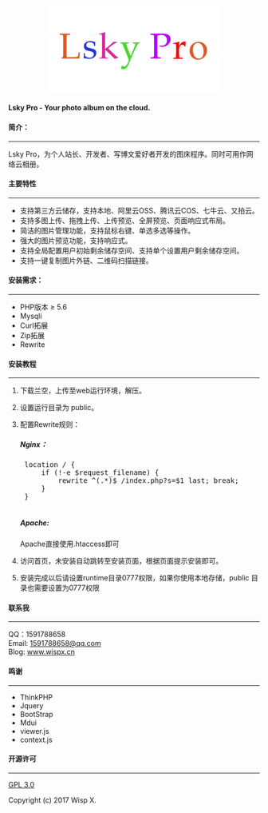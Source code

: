 <p align="center">
    <a href="./public/static/app/images/logo.png" target="_blank">
        <img width="350" src="./public/static/app/images/logo.png">
    </a>
</p>

#### Lsky Pro - Your photo album on the cloud.

#### 简介：
---
Lsky Pro，为个人站长、开发者、写博文爱好者开发的图床程序。同时可用作网络云相册。

#### 主要特性
---
- 支持第三方云储存，支持本地、阿里云OSS、腾讯云COS、七牛云、又拍云。
- 支持多图上传、拖拽上传、上传预览、全屏预览、页面响应式布局。
- 简洁的图片管理功能，支持鼠标右键、单选多选等操作。
- 强大的图片预览功能，支持响应式。
- 支持全局配置用户初始剩余储存空间、支持单个设置用户剩余储存空间。
- 支持一键复制图片外链、二维码扫描链接。

#### 安装需求：
---
* PHP版本 &ge; 5.6
* Mysqli
* Curl拓展
* Zip拓展
* Rewrite

#### 安装教程
---
1. 下载兰空，上传至web运行环境，解压。
2. 设置运行目录为 public。
3. 配置Rewrite规则：
    ##### Nginx：
    <pre>
    location / {
        if (!-e $request_filename) {
        	rewrite ^(.*)$ /index.php?s=$1 last; break;
    	}
    }
    </pre>

    ##### Apache:
    Apache直接使用.htaccess即可

4. 访问首页，未安装自动跳转至安装页面，根据页面提示安装即可。
5. 安装完成以后请设置runtime目录0777权限，如果你使用本地存储，public 目录也需要设置为0777权限

#### 联系我
---
QQ：1591788658<br>
Email: 1591788658@qq.com<br>
Blog: <a target="_block" href="http://www.wispx.cn">www.wispx.cn</a>

#### 鸣谢
---
- ThinkPHP
- Jquery
- BootStrap
- Mdui
- viewer.js
- context.js

#### 开源许可
---
<a target="_block" href="https://opensource.org/licenses/GPL-3.0">GPL 3.0</a>

Copyright (c) 2017 Wisp X.
